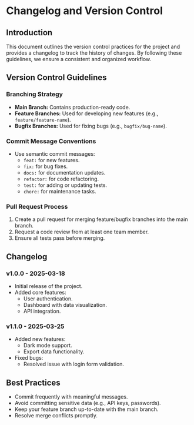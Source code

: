 # Changelog and Version Control

## Introduction

This document outlines the version control practices for the project and provides a changelog to track the history of changes. By following these guidelines, we ensure a consistent and organized workflow.

## Version Control Guidelines

### Branching Strategy

- **Main Branch:** Contains production-ready code.
- **Feature Branches:** Used for developing new features (e.g., `feature/feature-name`).
- **Bugfix Branches:** Used for fixing bugs (e.g., `bugfix/bug-name`).

### Commit Message Conventions

- Use semantic commit messages:
  - `feat:` for new features.
  - `fix:` for bug fixes.
  - `docs:` for documentation updates.
  - `refactor:` for code refactoring.
  - `test:` for adding or updating tests.
  - `chore:` for maintenance tasks.

### Pull Request Process

1. Create a pull request for merging feature/bugfix branches into the main branch.
2. Request a code review from at least one team member.
3. Ensure all tests pass before merging.

## Changelog

### v1.0.0 - 2025-03-18

- Initial release of the project.
- Added core features:
  - User authentication.
  - Dashboard with data visualization.
  - API integration.

### v1.1.0 - 2025-03-25

- Added new features:
  - Dark mode support.
  - Export data functionality.
- Fixed bugs:
  - Resolved issue with login form validation.

## Best Practices

- Commit frequently with meaningful messages.
- Avoid committing sensitive data (e.g., API keys, passwords).
- Keep your feature branch up-to-date with the main branch.
- Resolve merge conflicts promptly.